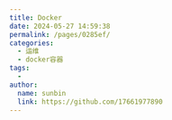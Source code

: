 ```yaml
---
title: Docker
date: 2024-05-27 14:59:38
permalink: /pages/0285ef/
categories:
  - 运维
  - docker容器
tags:
  - 
author: 
  name: sunbin
  link: https://github.com/17661977890
---
```


